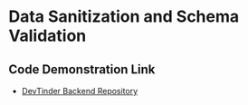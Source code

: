 # Data Sanitization and Schema Validation 

## Code Demonstration Link

* [DevTinder Backend Repository](https://github.com/akshadjaiswal/devTinder-backend)